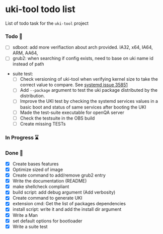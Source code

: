# uki-tool todo list

List of todo task for the `uki-tool` project

### Todo 📍

- [ ] sdboot: add more verifiaction about arch provided.
  IA32, x64, IA64, ARM, AA64,
- [ ] grub2: when searching if config exists, need to base on uki name id
  instead of path
- suite test:
  - [ ] Check versioning of uki-tool when verifying kernel size to take the
    correct value to compare. See
    [systemd issue 35851](https://github.com/systemd/systemd/issues/35851)
  - [ ] Add `--package` argument to test the uki package distributed by the
    distribution.
  - [ ] Improve the UKI test by checking the systemd services values in a basic
    boot and status of same services after booting the UKI
  - [ ] Made the test-suite executable for openQA server
  - [ ] Check the testsuite in the OBS build
  - [ ] Create missing TESTs

### In Progress ⌛

### Done 🏁

- [x] Create bases features
- [x] Optimize sized of image
- [x] Create command to add/remove grub2 entry
- [x] Write the documentation (README)
- [x] make shellcheck compliant
- [x] build script: add debug argument (Add verbosity)
- [x] Create command to generate UKI
- [x] extension cmd: Get the list of packages dependencies
- [x] install script: write it and add the install dir argument
- [x] Write a Man
- [x] set default options for bootloader
- [x] Write a suite test
